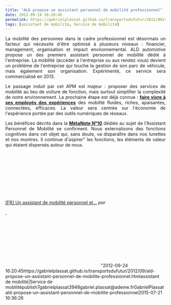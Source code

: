 ```yaml
---
title: "ALD propose un assistant personnel de mobilité professionnel"
date: 2012-09-24 16:20:45
permalink: https://gabrielplassat.github.io/transportsdufutur/2012/09/ald-propose-un-assistant-personnel-de-mobilite-professionnel.html
tags: [assistant de mobilité, Service de mobilité]
---
```


<p style="text-align: justify;">La mobilité des personnes dans le cadre professionnel est désormais un facteur qui nécessite d'être optimisé à plusieurs niveaux : financier, management, organisation et impact environnemental. ALD automotive propose un des premiers assistant personnel de mobilité dédié à l'entreprise. La mobilité (accéder à l'entreprise ou aux rendez vous) devient un problème de l'entreprise qui touche la gestion de son parc de véhicule, mais également son organisation. Expérimenté, ce service sera commercialisé en 2013.</p> <p style="text-align: justify;">Le passage induit par cet APM est majeur : proposer des services de mobilité au lieu de voiture de fonction, mais surtout simplifier la complexité de notre environnement. La prochaine étape est déjà connue : <a href="https://gabrielplassat.github.io/transportsdufutur/2012/08/apres-le-community-manager-la-future-direction-experiences-utilisateurs-au-coeur-de-lentreprise.html" target="_blank"><strong>faire vivre à ses employés des expériences</strong></a> des mobilité fluides, riches, apaisantes, connectées, efficaces. La valeur sera centrée sur l'économie de l'expérience portée par des outils numériques de réseaux. </p>  <!--more-->   <p style="text-align: justify;">Les bénéfices décrits dans la <a href="https://gabrielplassat.github.io/transportsdufutur/2010/11/metanote-tdf-10-nous-etions-nous-sommes-et-nous-serons-des-cyborgs-lassistant-personnel-de-mobilite.html" target="_blank"><strong>MétaNote N°10</strong></a> dédiée au sujet de l'Assistant Personnel de Mobilité se confirment. Nous externalisons des fonctions cognitives dans cet objet qui, sans doute, va disparaître dans nos lunettes et nos montres. Il continue d'aspirer" les fonctions, les éléments de valeur qui étaient dispersés autour de nous.</p> <iframe frameborder=""0"" height=""270"" src=""http://www.dailymotion.com/embed/video/xs320b"" width=""480""></iframe><br /><a href=""http://www.dailymotion.com/video/xs320b_fr-un-assistant-de-mobilite-personnel-et-intelligent_tech"" target=""_blank"">[FR] Un assistant de mobilité personnel et...</a> <em>par <a href=""http://www.dailymotion.com/orangebusiness"" style=""text-align: justify><br /> <p> </p> <iframe frameborder=""0"" height=""400"" marginheight=""0"" marginwidth=""0"" scrolling=""no"" src=""http://www.slideshare.net/slideshow/embed_code/14431806?hostedIn=slideshare&page=upload"" width=""476""></iframe></a></em>"2012-09-24 16:20:45https://gabrielplassat.github.io/transportsdufutur/2012/09/ald-propose-un-assistant-personnel-de-mobilite-professionnel.htmlassistant de mobilité|Service de mobilitépublish7gabrielplassat3948gabriel.plassat@ademe.frGabrielPlassatald-propose-un-assistant-personnel-de-mobilite-professionnel2015-07-21 16:36:26
